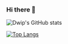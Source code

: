 ### Hi there 👋

<!--
**dsaha04/dsaha04** is a ✨ _special_ ✨ repository because its `README.md` (this file) appears on your GitHub profile.

Here are some ideas to get you started:

- 🔭 I’m currently working on ...
- 🌱 I’m currently learning ...
- 👯 I’m looking to collaborate on ...
- 🤔 I’m looking for help with ...
- 💬 Ask me about ...
- 📫 How to reach me: ...
- 😄 Pronouns: ...
- ⚡ Fun fact: ...
-->

![Dwip's GitHub stats](https://github-readme-stats.vercel.app/api?username=dsaha04&count_private=true)

[![Top Langs](https://github-readme-stats.vercel.app/api/top-langs/?username=dsaha04&layout=compact)](https://github.com/dsaha04/github-readme-stats)

